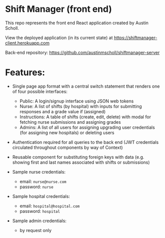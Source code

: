 # Shift Manager (front end)

This repo represents the front end React application created by Austin Scholl.

View the deployed application (in its current state) at https://shiftmanager-client.herokuapp.com

Back-end repository: https://github.com/austinmscholl/shiftmanager-server

# Features:

- Single page app format with a central switch statement that renders one of four possible interfaces:

  - Public: A login/signup interface using JSON web tokens
  - Nurse: A list of shifts (by hospital) with inputs for submitting responses and a grade value if (assigned)
  - Instructions: A table of shifts (create, edit, delete) with modal for fetching nurse submissions and assigning grades
  - Admins: A list of all users for assigning upgrading user credentials (for assigning new hospitals) or deleting users

- Authentication required for all queries to the back end (JWT credentials circulated throughout components by way of Context)

- Reusable component for substituting foreign keys with data (e.g. showing first and last names associated with shifts or submissions)

* Sample nurse credentials:

  - email: `nurse@nurse.com`
  - password: `nurse`

* Sample hospital credentials:

  - email: `hospital@hospital.com`
  - password: `hospital`

* Sample admin credentials:

  - by request only